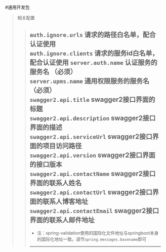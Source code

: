#通用开发包

> 相关配置
>> `auth.ignore.urls` 请求的路径白名单，配合认证使用  
>> `auth.ignore.clients` 请求的服务id白名单，配合认证使用
>> `server.auth.name` 认证服务的服务名    （必须）  
>> `server.upms.name` 通用权限服务的服务名    （必须）  
>> `swagger2.api.title` swagger2接口界面的标题  
>> `swagger2.api.description` swagger2接口界面的描述  
>> `swagger2.api.serviceUrl` swagger2接口界面的项目访问路径  
>> `swagger2.api.version` swagger2接口界面的接口版本  
>> `swagger2.api.contactName` swagger2接口界面的联系人姓名  
>> `swagger2.api.contactUrl` swagger2接口界面的联系人博客地址  
>> `swagger2.api.contactEmail` swagger2接口界面的联系人邮件地址  
>> ---
>> * 注：spring-validation使用的国际化文件地址与springboot本身的国际化地址一致。调节`spring.messages.basename`即可
>> ---